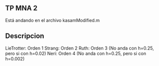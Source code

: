 ## TP MNA 2

Está andando en el archivo kasamModified.m

## Descripcion
LieTrotter: Orden 1
Strang: Orden 2
Ruth: Orden 3 (No anda con h=0.25, pero si con h=0.02)
Neri: Orden 4 (No anda con h=0.25, pero si con h=0.002)